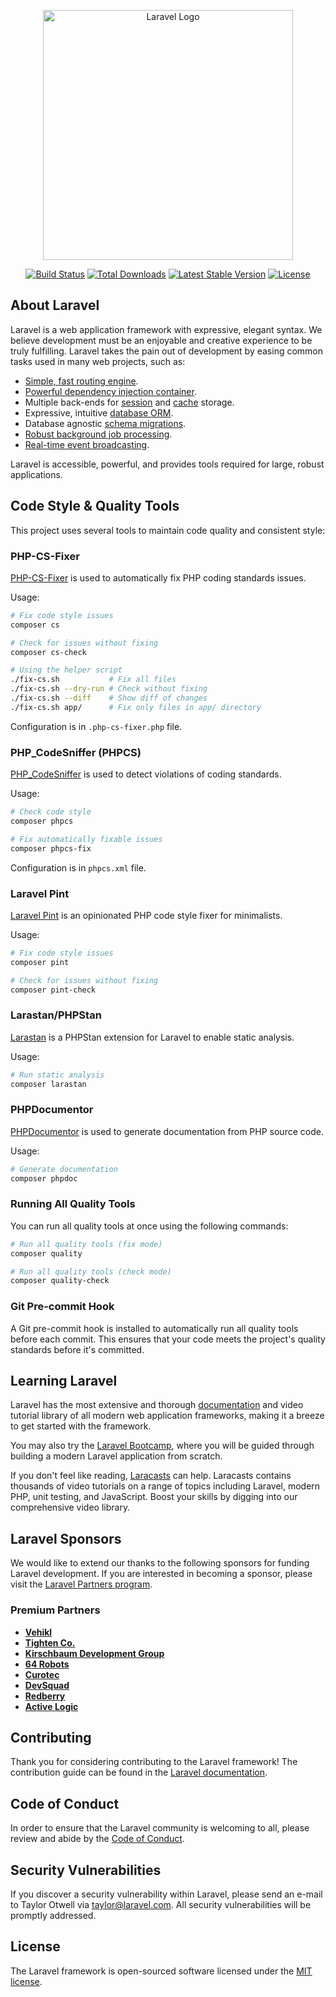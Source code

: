 <p align="center"><a href="https://laravel.com" target="_blank"><img src="https://raw.githubusercontent.com/laravel/art/master/logo-lockup/5%20SVG/2%20CMYK/1%20Full%20Color/laravel-logolockup-cmyk-red.svg" width="400" alt="Laravel Logo"></a></p>

<p align="center">
<a href="https://github.com/laravel/framework/actions"><img src="https://github.com/laravel/framework/workflows/tests/badge.svg" alt="Build Status"></a>
<a href="https://packagist.org/packages/laravel/framework"><img src="https://img.shields.io/packagist/dt/laravel/framework" alt="Total Downloads"></a>
<a href="https://packagist.org/packages/laravel/framework"><img src="https://img.shields.io/packagist/v/laravel/framework" alt="Latest Stable Version"></a>
<a href="https://packagist.org/packages/laravel/framework"><img src="https://img.shields.io/packagist/l/laravel/framework" alt="License"></a>
</p>

## About Laravel

Laravel is a web application framework with expressive, elegant syntax. We believe development must be an enjoyable and creative experience to be truly fulfilling. Laravel takes the pain out of development by easing common tasks used in many web projects, such as:

- [Simple, fast routing engine](https://laravel.com/docs/routing).
- [Powerful dependency injection container](https://laravel.com/docs/container).
- Multiple back-ends for [session](https://laravel.com/docs/session) and [cache](https://laravel.com/docs/cache) storage.
- Expressive, intuitive [database ORM](https://laravel.com/docs/eloquent).
- Database agnostic [schema migrations](https://laravel.com/docs/migrations).
- [Robust background job processing](https://laravel.com/docs/queues).
- [Real-time event broadcasting](https://laravel.com/docs/broadcasting).

Laravel is accessible, powerful, and provides tools required for large, robust applications.

## Code Style & Quality Tools

This project uses several tools to maintain code quality and consistent style:

### PHP-CS-Fixer

[PHP-CS-Fixer](https://github.com/FriendsOfPHP/PHP-CS-Fixer) is used to automatically fix PHP coding standards issues.

Usage:
```bash
# Fix code style issues
composer cs

# Check for issues without fixing
composer cs-check

# Using the helper script
./fix-cs.sh           # Fix all files
./fix-cs.sh --dry-run # Check without fixing
./fix-cs.sh --diff    # Show diff of changes
./fix-cs.sh app/      # Fix only files in app/ directory
```

Configuration is in `.php-cs-fixer.php` file.

### PHP_CodeSniffer (PHPCS)

[PHP_CodeSniffer](https://github.com/squizlabs/PHP_CodeSniffer) is used to detect violations of coding standards.

Usage:
```bash
# Check code style
composer phpcs

# Fix automatically fixable issues
composer phpcs-fix
```

Configuration is in `phpcs.xml` file.

### Laravel Pint

[Laravel Pint](https://laravel.com/docs/pint) is an opinionated PHP code style fixer for minimalists.

Usage:
```bash
# Fix code style issues
composer pint

# Check for issues without fixing
composer pint-check
```

### Larastan/PHPStan

[Larastan](https://github.com/larastan/larastan) is a PHPStan extension for Laravel to enable static analysis.

Usage:
```bash
# Run static analysis
composer larastan
```

### PHPDocumentor

[PHPDocumentor](https://www.phpdoc.org/) is used to generate documentation from PHP source code.

Usage:
```bash
# Generate documentation
composer phpdoc
```

### Running All Quality Tools

You can run all quality tools at once using the following commands:

```bash
# Run all quality tools (fix mode)
composer quality

# Run all quality tools (check mode)
composer quality-check
```

### Git Pre-commit Hook

A Git pre-commit hook is installed to automatically run all quality tools before each commit. This ensures that your code meets the project's quality standards before it's committed.

## Learning Laravel

Laravel has the most extensive and thorough [documentation](https://laravel.com/docs) and video tutorial library of all modern web application frameworks, making it a breeze to get started with the framework.

You may also try the [Laravel Bootcamp](https://bootcamp.laravel.com), where you will be guided through building a modern Laravel application from scratch.

If you don't feel like reading, [Laracasts](https://laracasts.com) can help. Laracasts contains thousands of video tutorials on a range of topics including Laravel, modern PHP, unit testing, and JavaScript. Boost your skills by digging into our comprehensive video library.

## Laravel Sponsors

We would like to extend our thanks to the following sponsors for funding Laravel development. If you are interested in becoming a sponsor, please visit the [Laravel Partners program](https://partners.laravel.com).

### Premium Partners

- **[Vehikl](https://vehikl.com)**
- **[Tighten Co.](https://tighten.co)**
- **[Kirschbaum Development Group](https://kirschbaumdevelopment.com)**
- **[64 Robots](https://64robots.com)**
- **[Curotec](https://www.curotec.com/services/technologies/laravel)**
- **[DevSquad](https://devsquad.com/hire-laravel-developers)**
- **[Redberry](https://redberry.international/laravel-development)**
- **[Active Logic](https://activelogic.com)**

## Contributing

Thank you for considering contributing to the Laravel framework! The contribution guide can be found in the [Laravel documentation](https://laravel.com/docs/contributions).

## Code of Conduct

In order to ensure that the Laravel community is welcoming to all, please review and abide by the [Code of Conduct](https://laravel.com/docs/contributions#code-of-conduct).

## Security Vulnerabilities

If you discover a security vulnerability within Laravel, please send an e-mail to Taylor Otwell via [taylor@laravel.com](mailto:taylor@laravel.com). All security vulnerabilities will be promptly addressed.

## License

The Laravel framework is open-sourced software licensed under the [MIT license](https://opensource.org/licenses/MIT).

